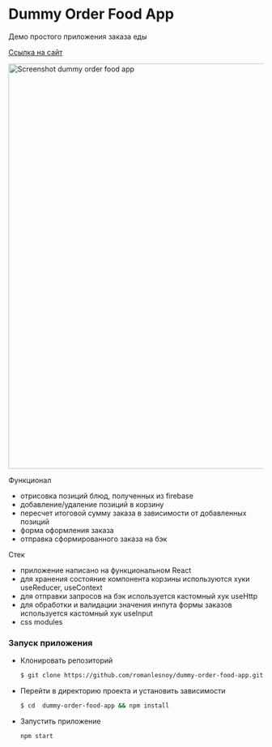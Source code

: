 # Dummy Order Food App

Демо простого приложения заказа еды

[Ссылка на сайт](https://dummy-order-food-app.netlify.app/)

<img width="800" alt="Screenshot dummy order food app" src="https://user-images.githubusercontent.com/69040854/165381497-d1471e3d-3d30-4729-aa6d-1105b9a35753.png">

Функционал
- отрисовка позиций блюд, полученных из firebase
- добавление/удаление позиций в корзину
- пересчет итоговой сумму заказа в зависимости от добавленных позиций
- форма оформления заказа
- отправка сформированного заказа на бэк

Стек
- приложение написано на функциональном React
- для хранения состояние компонента корзины используются хуки useReducer, useContext
- для отправки запросов на бэк используется кастомный хук useHttp
- для обработки и валидации значения инпута формы заказов используется кастомный хук useInput
- css modules

### Запуск приложения

- Клонировать репозиторий
    ```bash
    $ git clone https://github.com/romanlesnoy/dummy-order-food-app.git
    ```
- Перейти в директорию проекта и установить зависимости
    ```bash
    $ cd  dummy-order-food-app && npm install
    ```
- Запустить приложение
    ```bash
    npm start
    ```